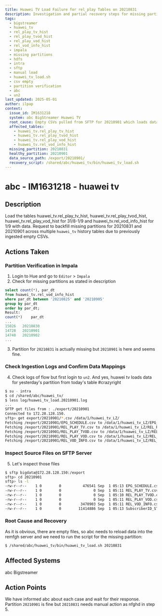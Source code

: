 ```yaml
---
title: Huawei TV Load Failure for rel_play Tables on 20210831
description: Investigation and partial recovery steps for missing partition in `huawei_tv.rel_play_*_hist` tables for 31/08, caused by empty source CSVs fetched from the remote SFTP server. Includes diagnosis via Impala, log inspection, SFTP verification, and manual reloading guidance.
tags:
  - bigstreamer
  - huawei_tv
  - rel_play_tv_hist
  - rel_play_tvod_hist
  - rel_play_vod_hist
  - rel_vod_info_hist
  - impala
  - missing partitions
  - hdfs
  - intra
  - sftp
  - manual load
  - huawei_tv_load.sh
  - csv empty
  - partition verification
  - abc
  - un2
last_updated: 2025-05-01
author: ilpap
context:
  issue_id: IM1631218
  system: abc BigStreamer Huawei TV
  root_cause: Empty CSVs pulled from SFTP for 20210901 which loads data into 20210831 partitions
  affected_tables:
    - huawei_tv.rel_play_tv_hist
    - huawei_tv.rel_play_tvod_hist
    - huawei_tv.rel_play_vod_hist
    - huawei_tv.rel_vod_info_hist
  missing_partition: 20210831
  healthy_partition: 20210901
  data_source_path: /export/20210901/
  recovery_script: /shared/abc/huawei_tv/bin/huawei_tv_load.sh
---
```

# abc - IM1631218 - huawei tv  
## Description
Load the tables huawei_tv.rel_play_tv_hist, huawei_tv.rel_play_tvod_hist, huawei_tv.rel_play_vod_hist for 31/8-1/9 and huawei_tv.rel_vod_info_hist for 1/9 with data.
Request to backfill missing partitions for 20210831 and 20210901 across multiple `huawei_tv` history tables due to previously ingested empty CSVs.
## Actions Taken
### Partition Verification in Impala
1. Login to Hue and go to `Editor` > `Impala`
2. Check for missing partitions as stated in description
```sql
select count(*), par_dt 
from huawei_tv.rel_vod_info_hist  
where par_dt between '20210825' and '20210905' 
group by par_dt 
order by par_dt;
Result:
count(*)	par_dt	
...
15026	20210830	
14728	20210901	
14748	20210902	
...
```
3. Partition for `20210831` is actually missing but `20210901` is here and seems fine.
### Check Ingestion Logs and Confirm Data Mappings
4. Check logs of flow but first login to `un2`. And yes, huawei tv loads data for yesterday's partition from today's table #crazyright
``` bash
$ su - intra
$ cd /shared/abc/huawei_tv/
$ less log/huawei_tv_load.20210901.log
...
SFTP get files from : ./export/20210901
Connected to 172.28.128.150.
sftp> get export/20210901/*.csv /data/1/huawei_tv_LZ/
Fetching /export/20210901/EPG_SCHEDULE.csv to /data/1/huawei_tv_LZ/EPG_SCHEDULE.csv
Fetching /export/20210901/REL_PLAY_TV.csv to /data/1/huawei_tv_LZ/REL_PLAY_TV.csv
Fetching /export/20210901/REL_PLAY_TVOD.csv to /data/1/huawei_tv_LZ/REL_PLAY_TVOD.csv
Fetching /export/20210901/REL_PLAY_VOD.csv to /data/1/huawei_tv_LZ/REL_PLAY_VOD.csv
Fetching /export/20210901/REL_VOD_INFO.csv to /data/1/huawei_tv_LZ/REL_VOD_INFO.csv
```
### Inspect Source Files on SFTP Server
5. Let's inspect those files
```bash
$ sftp bigdata@172.28.128.150:/export
sftp> cd 20210901
sftp> ls -l
-rw-r--r--    1 0        0          476541 Sep  1 05:13 EPG_SCHEDULE.csv
-rw-r--r--    1 0        0               0 Sep  1 05:11 REL_PLAY_TV.csv
-rw-r--r--    1 0        0               0 Sep  1 05:10 REL_PLAY_TVOD.csv
-rw-r--r--    1 0        0               0 Sep  1 05:11 REL_PLAY_VOD.csv
-rw-r--r--    1 0        0         3470903 Sep  1 05:11 REL_VOD_INFO.csv
-rw-r--r--    1 0        0        11414886 Sep  1 05:13 SubscriberID_STBMACAddress_Relationship.csv
```
### Root Cause and Recovery
As it is obvious, there are empty files, so abc needs to reload data into the remfgh server and we need to run the script for the missing partition:
```bash
$ /shared/abc/huawei_tv/bin/huawei_tv_load.sh 20210831
```
## Affected Systems
abc Bigstreamer
## Action Points
We have informed abc about each case and wait for their response.
Partition `20210901` is fine but `20210831` needs manual action as nfghd in step 5.